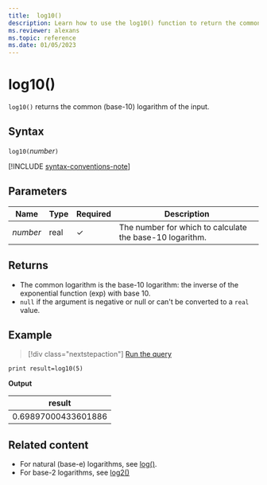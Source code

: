```yaml
---
title:  log10()
description: Learn how to use the log10() function to return the common (base-10) logarithm of the input.
ms.reviewer: alexans
ms.topic: reference
ms.date: 01/05/2023
---
```

# log10()

`log10()` returns the common (base-10) logarithm of the input.

## Syntax

`log10(`*number*`)`

[!INCLUDE [syntax-conventions-note](../../includes/syntax-conventions-note.md)]

## Parameters

| Name | Type | Required | Description |
|--|--|--|--|
|*number*| real | &check; | The number for which to calculate the base-10 logarithm.|

## Returns

* The common logarithm is the base-10 logarithm: the inverse of the exponential function (exp) with base 10.
* `null` if the argument is negative or null or can't be converted to a `real` value.

## Example

> [!div class="nextstepaction"]
> <a href="https://dataexplorer.azure.com/clusters/help/databases/Samples?query=H4sIAAAAAAAAAysoyswrUShKLS7NKbHNyU83NNAw1QQAQyXyFRUAAAA=" target="_blank">Run the query</a>

```kusto
print result=log10(5)
```

**Output**

|result|
|--|
|0.69897000433601886|

## Related content

* For natural (base-e) logarithms, see [log()](log-function.md).
* For base-2 logarithms, see [log2()](log2-function.md)